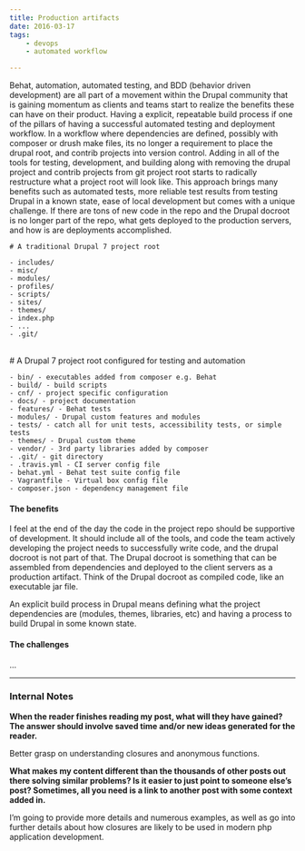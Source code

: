 ```yaml
---
title: Production artifacts
date: 2016-03-17
tags:
    - devops
    - automated workflow

---
```

Behat, automation, automated testing, and BDD (behavior driven development) are all part of a movement within the Drupal community that is gaining momentum as clients and teams start to realize the benefits these can have on their product. Having a explicit, repeatable build process if one of the pillars of having a successful automated testing and deployment workflow. In a workflow where dependencies are defined, possibly with composer or drush make files, its no longer a requirement to place the drupal root, and contrib projects into version control. Adding in all of the tools for testing, development, and building along with removing the drupal project and contrib projects from git project root starts to radically restructure what a project root will look like. This approach brings many benefits such as automated tests, more reliable test results from testing Drupal in a known state, ease of local development but comes with a unique challenge. If there are tons of new code in the repo and the Drupal docroot is no longer part of the repo, what gets deployed to the production servers, and how is are deployments accomplished.

    # A traditional Drupal 7 project root

    - includes/
    - misc/
    - modules/
    - profiles/
    - scripts/
    - sites/
    - themes/
    - index.php
    - ...
    - .git/
<br>
    # A Drupal 7 project root configured for testing and automation
    
    - bin/ - executables added from composer e.g. Behat
    - build/ - build scripts
    - cnf/ - project specific configuration
    - docs/ - project documentation
    - features/ - Behat tests
    - modules/ - Drupal custom features and modules
    - tests/ - catch all for unit tests, accessibility tests, or simple tests
    - themes/ - Drupal custom theme
    - vendor/ - 3rd party libraries added by composer
    - .git/ - git directory
    - .travis.yml - CI server config file
    - behat.yml - Behat test suite config file
    - Vagrantfile - Virtual box config file
    - composer.json - dependency management file

#### The benefits

I feel at the end of the day the code in the project repo should be supportive of development. It should include all of the tools, and code the team actively developing the project needs to successfully write code, and the drupal docroot is not part of that. The Drupal docroot is something that can be assembled from dependencies and deployed to the client servers as a production artifact. Think of the Drupal docroot as compiled code, like an executable jar file.

An explicit build process in Drupal means defining what the project dependencies are (modules, themes, libraries, etc) and having a process to build Drupal in some known state. 

#### The challenges 

...

----
### Internal Notes
**When the reader finishes reading my post, what will they have gained? The answer should involve saved time and/or new ideas generated for the reader.**

Better grasp on understanding closures and anonymous functions.

**What makes my content different than the thousands of other posts out there solving similar problems? Is it easier to just point to someone else’s post? Sometimes, all you need is a link to another post with some context added in.**

I’m going to provide more details and numerous examples, as well as go into further details about how closures are likely to be used in modern php application development.